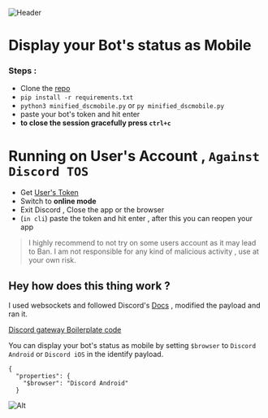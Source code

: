 ![Header](https://capsule-render.vercel.app/api?type=waving&color=gradient&customColorList=4&height=200&section=header&text=dscmobile)
# Display your Bot's status as Mobile

### Steps :
 - Clone the [repo](test)
 - `pip install -r requirements.txt`
 - `python3 minified_dscmobile.py` or `py minified_dscmobile.py`
 - paste your bot's token and hit enter
 - **to close the session gracefully press `ctrl+c`**
 
 # Running on User's Account , `Against Discord TOS`
 
 - Get [User's Token](https://www.youtube.com/watch?v=WWHZoa0SxCc)
 - Switch to **online mode** 
 - Exit Discord , Close the app or the browser 
 - (`in cli`) paste the token and hit enter , after this you can reopen your app

> I highly recommend to not try on some users account as it may lead to Ban.
> I am not responsible for any kind of malicious activity , use at your own risk.

## Hey how does this thing work ?

I used websockets and followed Discord's [Docs](https://discord.com/developers/docs/topics/gateway) , modified the payload and ran it.

[Discord gateway Boilerplate code](https://github.com/Anurag-gg/discord-gateway) 

You can display your bot's status as mobile by setting `$browser` to `Discord Android` or `Discord iOS` in the identify payload.

```
{
  "properties": {
    "$browser": "Discord Android"
  }
```
![Alt](https://repobeats.axiom.co/api/embed/0f0a6066974ab8538fc675159ba515d8fda8595e.svg "Repobeats analytics image")
